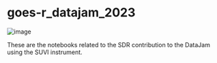 # goes-r_datajam_2023

![image](https://github.com/mgarbanzo/goes-r_datajam_2023/assets/844349/a5b1392b-7fb8-4ff7-91df-01c129aea2f7)

These are the notebooks related to the SDR contribution to the DataJam using the SUVI instrument.


